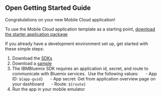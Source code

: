 Open Getting Started Guide
-----------------------------------------
Congratulations on your new Mobile Cloud application!

To use the Mobile Cloud application template as a starting point, [download the starter application package](${ace-url}/rest/apps/${app-guid}/starter-download)

If you already have a development environment set up, get started with these simple steps:

1. Download the [SDKs](${doc-url}/#starters/mobile/index.html#index)
2. Download a [sample](https://hub.jazz.net/user/mobilecloud)
3. The IBMBluemix SDK requires an application id, secret, and route to communicate with Bluemix services.  Use the following values:
     - App ID: `${app-guid}`
     - App secret: Get from application overview page on your dashboard
     - Route: `${route}` 
4. Run the app in your mobile emulator
